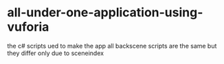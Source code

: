# all-under-one-application-using-vuforia
the c# scripts ued to make the app
all backscene scripts are the same but they differ only due to sceneindex

